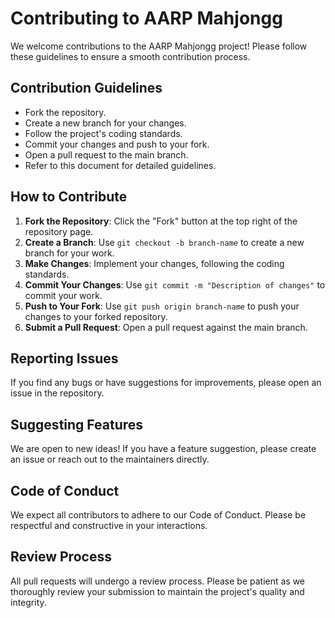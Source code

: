 # Contributing to AARP Mahjongg

We welcome contributions to the AARP Mahjongg project! Please follow these guidelines to ensure a smooth contribution process.

## Contribution Guidelines

- Fork the repository.
- Create a new branch for your changes.
- Follow the project's coding standards.
- Commit your changes and push to your fork.
- Open a pull request to the main branch.
- Refer to this document for detailed guidelines.

## How to Contribute

1. **Fork the Repository**: Click the "Fork" button at the top right of the repository page.
2. **Create a Branch**: Use `git checkout -b branch-name` to create a new branch for your work.
3. **Make Changes**: Implement your changes, following the coding standards.
4. **Commit Your Changes**: Use `git commit -m "Description of changes"` to commit your work.
5. **Push to Your Fork**: Use `git push origin branch-name` to push your changes to your forked repository.
6. **Submit a Pull Request**: Open a pull request against the main branch.

## Reporting Issues

If you find any bugs or have suggestions for improvements, please open an issue in the repository.

## Suggesting Features

We are open to new ideas! If you have a feature suggestion, please create an issue or reach out to the maintainers directly.

## Code of Conduct

We expect all contributors to adhere to our Code of Conduct. Please be respectful and constructive in your interactions.

## Review Process

All pull requests will undergo a review process. Please be patient as we thoroughly review your submission to maintain the project's quality and integrity.
